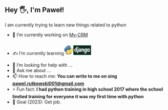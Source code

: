 ## Hey 🖐, I'm Paweł!


I am currently trying to learn new things related to python



- 🔭 I’m currently working on [My-CRM](https://github.com/Pawelooo/My-CRM)
- <p style="margin-top: 25px;">✍ I’m currently learning<img src="Python.svg.png" alt="drawing" width="30px" height="30px"/><img src="django2.png" alt="drawing" width="55px" height="30px"/></p>
- 🤔 I’m looking for help with ...
- 💬 Ask me about ...
- 📫 How to reach me: <strong>You can write to me on sing [pawel.rutkowski001@gmail.com](mailto:pawel.rutkowski001@gmail.com)</strong>
- ⚡ Fun fact: <strong>I had python training in high school 2017 where the school limited training for everyone it was my first time with python</strong>
- 🎯 Goal (2023): Get job.

